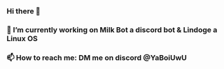 ### Hi there 👋
### 🔭 I’m currently working on Milk Bot a discord bot & Lindoge a Linux OS



### 📫 How to reach me: DM me on discord @YaBoiUwU 
